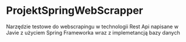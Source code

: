 # ProjektSpringWebScrapper
Narzędzie testowe do webscrapingu w technologii Rest Api napisane w Javie z użyciem Spring Frameworka wraz z implemetancją bazy danych

